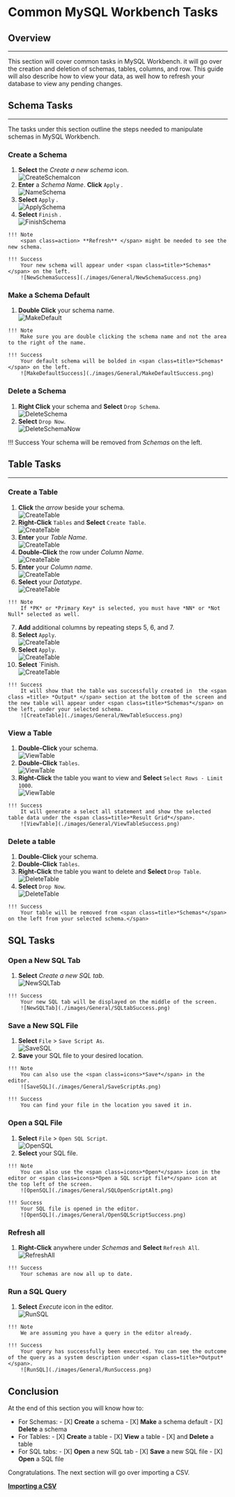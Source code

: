# Common MySQL Workbench Tasks

<!-- For full documentation visit [https://dev.mysql.com](https://dev.mysql.com/doc/workbench/en/). -->
## Overview

---

This section will cover common tasks in MySQL Workbench. it will go over the creation and deletion of schemas, tables, columns, and row. This guide will also describe how to view your data, as well how to refresh your database to view any pending changes.

## Schema Tasks

---

The tasks under this section outline the steps needed to manipulate schemas in MySQL Workbench.

### Create a Schema
>
1. <span class=action> **Select** </span> the <span class=icons>*Create a new schema*</span> icon.  
![CreateSchemaIcon](./images/General/CreateNewSchemaButton.png)  <br>
2. <span class=action> **Enter** </span> a *Schema Name*. <span class=action> **Click** </span><span class=action> `Apply` </span>.  
![NameSchema](./images/General/NewSchemaName.png)  <br>
3. <span class=action> **Select** </span><span class=action> `Apply` </span>.  
![ApplySchema](./images/General/NewSchemaApply.png)  <br>
4. <span class=action> **Select** </span><span class=action> `Finish` </span>.  
![FinishSchema](./images/General/NewSchemaFinish.png)
>
    !!! Note
        <span class=action> **Refresh** </span> might be needed to see the new schema.
>
    !!! Success
        Your new schema will appear under <span class=title>*Schemas*</span> on the left.  
        ![NewSchemaSuccess](./images/General/NewSchemaSuccess.png)

### Make a Schema Default
>
1. <span class=action> **Double Click** </span> your schema name.  
![MakeDefault](./images/General/MakeDefault.png)
>
    !!! Note
        Make sure you are double clicking the schema name and not the area to the right of the name.
>
    !!! Success
        Your default schema will be bolded in <span class=title>*Schemas*</span> on the left.    
        ![MakeDefaultSuccess](./images/General/MakeDefaultSuccess.png)

### Delete a Schema
>
1. <span class=action> **Right Click** </span> your schema and <span class=action> **Select** </span> `Drop Schema`.  
![DeleteSchema](./images/General/DropSchema.png)  <br>
2. <span class=action> **Select** </span> `Drop Now`.  
![DeleteSchemaNow](./images/General/DropSchemaDropNow.png)
>
!!! Success
    Your schema will be removed from <span class=title>*Schemas*</span> on the left.</span>

## Table Tasks

---

### Create a Table
>
1. <span class=action> **Click** </span> the <span class=icons>*arrow*</span> beside your schema.  
![CreateTable](./images/General/SchemaArrow.png)  <br>
2. <span class=action> **Right-Click** </span> `Tables` and <span class=action> **Select** </span> `Create Table`.  
![CreateTable](./images/General/RightClickTables.png)  <br>
3. <span class=action> **Enter** </span> your *Table Name*.  
![CreateTable](./images/General/EnterTableName.png)  <br>
4. <span class=action> **Double-Click** </span> the row under <span class=title>*Column Name*</span>.  
![CreateTable](./images/General/NewTableColumn.png)  <br>
5. <span class=action> **Enter** </span> your *Column name*.  
![CreateTable](./images/General/ColumnName.png)  <br>
6. <span class=action> **Select** </span> your *Datatype*.  
![CreateTable](./images/General/TableDataType.png)
>
    !!! Note
        If *PK* or *Primary Key* is selected, you must have *NN* or *Not Null* selected as well.
>
7. <span class=action> **Add** </span> additional columns by repeating steps 5, 6, and 7.
8. <span class=action> **Select** </span> `Apply`.  
![CreateTable](./images/General/NewTableApply.png)  <br>
9. <span class=action> **Select** </span> `Apply`.  
![CreateTable](./images/General/NewTableApplyApply.png)  <br>
10. <span class=action> **Select** </span> `Finish.  
![CreateTable](./images/General/NewTableFinish.png)  <br>
>
    !!! Success
        It will show that the table was successfully created in  the <span class =title> *Output* </span> section at the bottom of the screen and the new table will appear under <span class=title>*Schemas*</span> on the left, under your selected schema.  
        ![CreateTable](./images/General/NewTableSuccess.png)

### View a Table
>
1. <span class=action> **Double-Click** </span> your schema.  
![ViewTable](./images/General/DoubleClickSchema.png)  <br>
2. <span class=action> **Double-Click** </span> `Tables`.  
![ViewTable](./images/General/DoubleClickTables.png)  <br>
3. <span class=action> **Right-Click** </span> the table you want to view and <span class=action> **Select** </span> `Select Rows - Limit 1000`.  
![ViewTable](./images/General/SelectRows.png)  <br>
>
    !!! Success
        It will generate a select all statement and show the selected table data under the <span class=title>*Result Grid*</span>.  
        ![ViewTable](./images/General/ViewTableSuccess.png)

### Delete a table
>
1. <span class=action> **Double-Click** </span> your schema.
2. <span class=action> **Double-Click** </span> `Tables`.
3. <span class=action> **Right-Click** </span> the table you want to delete and <span class=action> **Select** </span> `Drop Table`.  
![DeleteTable](./images/General/DropTable.png)  <br>
5. <span class=action> **Select** </span> `Drop Now`.  
![DeleteTable](./images/General/DropTableDrop.png)
>
    !!! Success
        Your table will be removed from <span class=title>*Schemas*</span> on the left from your selected schema.</span>

## SQL Tasks

### Open a New SQL Tab
>
1. <span class=action> **Select** </span> <span class=icons>*Create a new SQL tab*</span>.  
![NewSQLTab](./images/General/SQLtab.png)
>
    !!! Success
        Your new SQL tab will be displayed on the middle of the screen.  
        ![NewSQLTab](./images/General/SQLtabSuccess.png)

### Save a New SQL File
>
1. <span class=action> **Select** </span> `File` > `Save Script As`.  
![SaveSQL](./images/General/SaveScriptAs.png)  <br>
2. <span class=action>**Save**</span> your SQL file to your desired location.
>
    !!! Note
        You can also use the <span class=icons>*Save*</span> in the editor.  
        ![SaveSQL](./images/General/SaveScriptAs.png)
>
    !!! Success
        You can find your file in the location you saved it in.

### Open a SQL File
>
1. <span class=action> **Select** </span> `File` > `Open SQL Script`.  
![OpenSQL](./images/General/OpenSQLScript.png)  <br>
2. <span class=action> **Select** </span> your SQL file.
>
    !!! Note
        You can also use the <span class=icons>*Open*</span> icon in the editor or <span class=icons>*Open a SQL script file*</span> icon at the top left of the screen.  
        ![OpenSQL](./images/General/SQLOpenScriptAlt.png)
>
    !!! Success
        Your SQL file is opened in the editor.  
        ![OpenSQL](./images/General/OpenSQLScriptSuccess.png)

### Refresh all
>
1. <span class=action> **Right-Click** </span> anywhere under <span class=title>*Schemas*</span> and <span class=action> **Select** </span> `Refresh All`.  
![RefreshAll](./images/General/Refresh.png)
>
    !!! Success
        Your schemas are now all up to date.

### Run a SQL Query
>
1. <span class=action> **Select** </span> <span class=icons>*Execute*</span> icon in the editor.  
![RunSQL](./images/General/Run.png)
>
    !!! Note
        We are assuming you have a query in the editor already.
>
    !!! Success
        Your query has successfully been executed. You can see the outcome of the query as a system description under <span class=title>*Output*</span>.   
        ![RunSQL](./images/General/RunSuccess.png)

## Conclusion

At the end of this section you will know how to:
>
- For Schemas:
      - [X] <span class=action>**Create**</span> a schema
      - [X] <span class=action>**Make**</span> a schema default
      - [X] <span class=action>**Delete**</span> a schema
- For Tables:
      - [X] <span class=action>**Create**</span> a table
      - [X] <span class=action>**View**</span> a table
      - [X] and <span class=action>**Delete**</span> a table
- For SQL tabs:
      - [X] <span class=action>**Open**</span> a new SQL tab
      - [X] <span class=action>**Save**</span> a new SQL file
      - [X] <span class=action>**Open**</span> a SQL file

Congratulations. The next section will go over importing a CSV.

**[Importing a CSV](SEAN_SQL_TASKS.md)**
